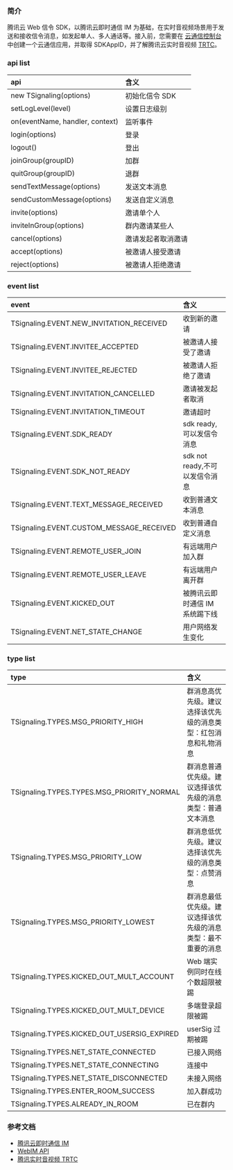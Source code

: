 ### 简介

腾讯云 Web 信令 SDK，以腾讯云即时通信 IM 为基础，在实时音视频场景用于发送和接收信令消息，如发起单人、多人通话等。接入前，您需要在 [云通信控制台](https://console.cloud.tencent.com/avc) 中创建一个云通信应用，并取得 SDKAppID，并了解腾讯云实时音视频 [TRTC](https://cloud.tencent.com/product/trtc/developer)。

### api list

| api | 含义 |
| :--- | :--- |
| new TSignaling(options) | 初始化信令 SDK |
| setLogLevel(level) | 设置日志级别 |
| on(eventName, handler, context) | 监听事件 |
| login(options) | 登录 |
| logout() | 登出 |
| joinGroup(groupID) | 加群 |
| quitGroup(groupID) | 退群 |
| sendTextMessage(options) | 发送文本消息 |
| sendCustomMessage(options) | 发送自定义消息 |
| invite(options) | 邀请单个人 |
| inviteInGroup(options) | 群内邀请某些人 |
| cancel(options) | 邀请发起者取消邀请 |
| accept(options) | 被邀请人接受邀请 |
| reject(options) | 被邀请人拒绝邀请 |

### event list
| event | 含义 |
| :--- | :--- |
| TSignaling.EVENT.NEW_INVITATION_RECEIVED | 收到新的邀请 |
| TSignaling.EVENT.INVITEE_ACCEPTED | 被邀请人接受了邀请 |
| TSignaling.EVENT.INVITEE_REJECTED | 被邀请人拒绝了邀请 |
| TSignaling.EVENT.INVITATION_CANCELLED | 邀请被发起者取消 |
| TSignaling.EVENT.INVITATION_TIMEOUT | 邀请超时 |
| TSignaling.EVENT.SDK_READY | sdk ready,可以发信令消息 |
| TSignaling.EVENT.SDK_NOT_READY | sdk not ready,不可以发信令消息 |
| TSignaling.EVENT.TEXT_MESSAGE_RECEIVED | 收到普通文本消息 |
| TSignaling.EVENT.CUSTOM_MESSAGE_RECEIVED | 收到普通自定义消息 |
| TSignaling.EVENT.REMOTE_USER_JOIN | 有远端用户加入群 |
| TSignaling.EVENT.REMOTE_USER_LEAVE | 有远端用户离开群
| TSignaling.EVENT.KICKED_OUT | 被腾讯云即时通信 IM 系统踢下线 |
| TSignaling.EVENT.NET_STATE_CHANGE | 用户网络发生变化 |

### type list

| type | 含义 |
| :-----| :----- |
| TSignaling.TYPES.MSG_PRIORITY_HIGH | 群消息高优先级。建议选择该优先级的消息类型：红包消息和礼物消息 |
| TSignaling.TYPES.TYPES.MSG_PRIORITY_NORMAL | 群消息普通优先级。建议选择该优先级的消息类型：普通文本消息 |
| TSignaling.TYPES.MSG_PRIORITY_LOW | 群消息低优先级。建议选择该优先级的消息类型：点赞消息 |
| TSignaling.TYPES.MSG_PRIORITY_LOWEST | 群消息最低优先级。建议选择该优先级的消息类型：最不重要的消息 |
| TSignaling.TYPES.KICKED_OUT_MULT_ACCOUNT | Web 端实例同时在线个数超限被踢 |
| TSignaling.TYPES.KICKED_OUT_MULT_DEVICE | 多端登录超限被踢 |
| TSignaling.TYPES.KICKED_OUT_USERSIG_EXPIRED | userSig 过期被踢 |
| TSignaling.TYPES.NET_STATE_CONNECTED | 已接入网络 |
| TSignaling.TYPES.NET_STATE_CONNECTING | 连接中 |
| TSignaling.TYPES.NET_STATE_DISCONNECTED | 未接入网络 |
| TSignaling.TYPES.ENTER_ROOM_SUCCESS | 加入群成功 |
| TSignaling.TYPES.ALREADY_IN_ROOM | 已在群内 |

### 参考文档

- [腾讯云即时通信 IM](https://cloud.tencent.com/document/product/269/1498)
- [WebIM API](https://imsdk-1252463788.file.myqcloud.com/IM_DOC/Web/TIM.html)
- [腾讯实时音视频 TRTC](https://cloud.tencent.com/document/product/647/16788)
